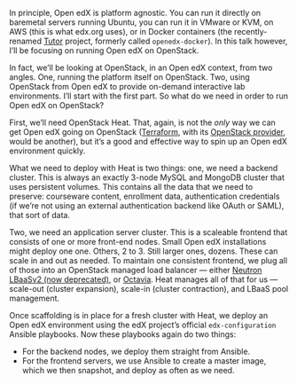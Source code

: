 In principle, Open edX is platform agnostic. You can run it directly
on baremetal servers running Ubuntu, you can run it in VMware or KVM,
on AWS (this is what edx.org uses), or in Docker containers (the
recently-renamed [Tutor](http://docs.tutor.overhang.io/en/latest/)
project, formerly called `openedx-docker`). In this talk however, I’ll
be focusing on running Open edX on OpenStack.


<!-- .slide: data-background-image="images/openstack-logo.svg" data-background-size="contain" -->

<!-- Note -->
In fact, we’ll be looking at OpenStack, in an Open edX context, from
two angles. One, running the platform itself on OpenStack. Two, using
OpenStack from Open edX to provide on-demand interactive lab
environments. I’ll start with the first part. So what do we need in
order to run Open edX on OpenStack?


<!-- .slide: data-background-image="images/heat-logo.svg" data-background-size="contain" -->

<!-- Note -->
First, we’ll need OpenStack Heat. That, again, is not the *only* way
we can get Open edX going on OpenStack
([Terraform](https://www.terraform.io/), with its [OpenStack
provider](https://www.terraform.io/docs/providers/openstack/), would
be another), but it’s a good and effective way to spin up an Open edX
environment quickly.


<!-- .slide: data-background-image="images/cluster.svg" data-background-size="contain" -->

<!-- Note -->
What we need to deploy with Heat is two things: one, we need a backend
cluster. This is always an exactly 3-node MySQL and MongoDB cluster
that uses persistent volumes. This contains all the data that we need
to preserve: courseware content, enrollment data, authentication
credentials (if we’re not using an external authentication backend
like OAuth or SAML), that sort of data.

Two, we need an application server cluster. This is a scaleable
frontend that consists of one or more front-end nodes. Small Open edX
installations might deploy one one. Others, 2 to 3. Still larger ones,
dozens. These can scale in and out as needed. To maintain one
consistent frontend, we plug all of those into an OpenStack managed
load balancer — either [Neutron LBaaSv2 (now
deprecated)](https://wiki.openstack.org/wiki/Neutron/LBaaS), or
[Octavia](https://docs.openstack.org/octavia/latest/). Heat manages
all of that for us — scale-out (cluster expansion), scale-in (cluster
contraction), and LBaaS pool management.


<!-- .slide: data-background-image="images/ansible-logo.svg" data-background-size="contain" -->

<!-- Note -->
Once scaffolding is in place for a fresh cluster with Heat, we deploy
an Open edX environment using the edX project’s official
`edx-configuration` Ansible playbooks. Now these playbooks again do
two things:

* For the backend nodes, we deploy them straight from Ansible.
* For the frontend servers, we use Ansible to create a master image,
  which we then snapshot, and deploy as often as we need.
